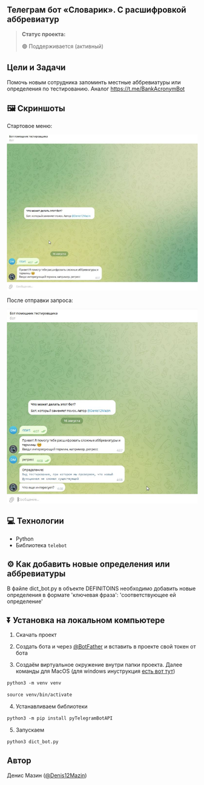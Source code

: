 <h2>Телеграм бот «Словарик». С расшифровкой аббревиатур</h2>

> **Статус проекта:**
>
> 🟢 Поддерживается (активный) 

## Цели и Задачи
Помочь новым сотрудника запоминть местные аббревиатуры или определения по тестированию. Аналог https://t.me/BankAcronymBot

## 🖼 Скриншоты

Стартовое меню:

![image](https://raw.githubusercontent.com/Denis12-qa/tg_bot_dictionary/refs/heads/main/start.jpg)

После отправки запроса:

![image](https://raw.githubusercontent.com/Denis12-qa/tg_bot_dictionary/refs/heads/main/next.jpg)

## 💻 Технологии

* Python
* Библиотека `telebot`

## ⚙️ Как добавить новые определения или аббревиатуры
В файле dict_bot.py в объекте DEFINITOINS необходимо добавить новые определения в формате 'ключевая фраза': 'соответствующее ей определение'

## ⏬ Установка на локальном компьютере

1. Скачать проект

2. Создать бота и через [@BotFather](https://t.me/BotFather) и вставить в проекте свой токен от бота

3. Создаём виртуальное окружение внутри папки проекта.
Далее команды для MacOS (для windows инуструкция [есть вот тут](https://realpython.com/python-virtual-environments-a-primer/#create-it))

``` markdown
python3 -m venv venv
```

``` markdown
source venv/bin/activate
```
4. Устанавливаем библиотеки

``` markdown
python3 -m pip install pyTelegramBotAPI
```

5. Запускаем
``` markdown
python3 dict_bot.py
```

## Автор

Денис Мазин ([@Denis12Mazin](https://t.me/Denis12Mazin))
